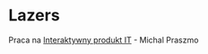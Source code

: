 # Lazers

Praca na [Interaktywny produkt IT](http://informatyka.am.szczecin.pl/ipit/o-konkursie) - Michal Praszmo
